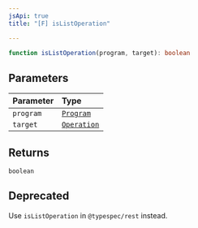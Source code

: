 ```yaml
---
jsApi: true
title: "[F] isListOperation"

---
```

```ts
function isListOperation(program, target): boolean
```

## Parameters

| Parameter | Type |
| :------ | :------ |
| `program` | [`Program`](../interfaces/Program.md) |
| `target` | [`Operation`](../interfaces/Operation.md) |

## Returns

`boolean`

## Deprecated

Use `isListOperation` in `@typespec/rest` instead.
